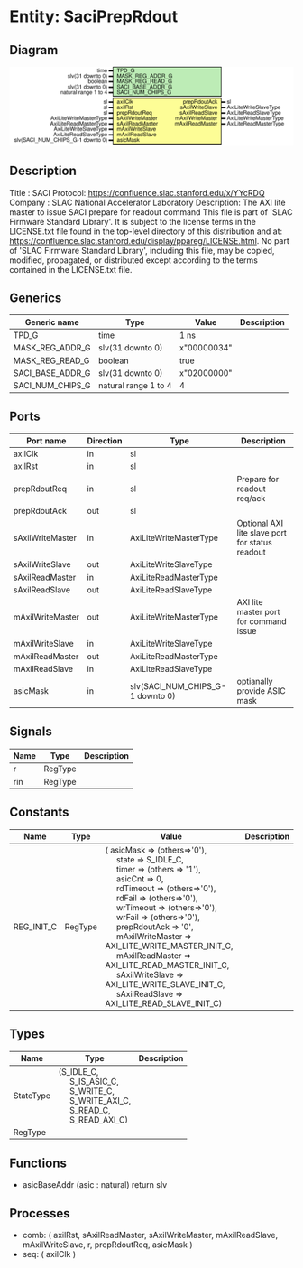 # Entity: SaciPrepRdout

## Diagram

![Diagram](SaciPrepRdout.svg "Diagram")
## Description

Title      : SACI Protocol: https://confluence.slac.stanford.edu/x/YYcRDQ
Company    : SLAC National Accelerator Laboratory
Description: The AXI lite master to issue SACI prepare for readout command
This file is part of 'SLAC Firmware Standard Library'.
It is subject to the license terms in the LICENSE.txt file found in the
top-level directory of this distribution and at:
   https://confluence.slac.stanford.edu/display/ppareg/LICENSE.html.
No part of 'SLAC Firmware Standard Library', including this file,
may be copied, modified, propagated, or distributed except according to
the terms contained in the LICENSE.txt file.
## Generics

| Generic name     | Type                 | Value       | Description |
| ---------------- | -------------------- | ----------- | ----------- |
| TPD_G            | time                 | 1 ns        |             |
| MASK_REG_ADDR_G  | slv(31 downto 0)     | x"00000034" |             |
| MASK_REG_READ_G  | boolean              | true        |             |
| SACI_BASE_ADDR_G | slv(31 downto 0)     | x"02000000" |             |
| SACI_NUM_CHIPS_G | natural range 1 to 4 | 4           |             |
## Ports

| Port name        | Direction | Type                             | Description                                     |
| ---------------- | --------- | -------------------------------- | ----------------------------------------------- |
| axilClk          | in        | sl                               |                                                 |
| axilRst          | in        | sl                               |                                                 |
| prepRdoutReq     | in        | sl                               | Prepare for readout req/ack                     |
| prepRdoutAck     | out       | sl                               |                                                 |
| sAxilWriteMaster | in        | AxiLiteWriteMasterType           | Optional AXI lite slave port for status readout |
| sAxilWriteSlave  | out       | AxiLiteWriteSlaveType            |                                                 |
| sAxilReadMaster  | in        | AxiLiteReadMasterType            |                                                 |
| sAxilReadSlave   | out       | AxiLiteReadSlaveType             |                                                 |
| mAxilWriteMaster | out       | AxiLiteWriteMasterType           | AXI lite master port for command issue          |
| mAxilWriteSlave  | in        | AxiLiteWriteSlaveType            |                                                 |
| mAxilReadMaster  | out       | AxiLiteReadMasterType            |                                                 |
| mAxilReadSlave   | in        | AxiLiteReadSlaveType             |                                                 |
| asicMask         | in        | slv(SACI_NUM_CHIPS_G-1 downto 0) | optianally provide ASIC mask                    |
## Signals

| Name | Type    | Description |
| ---- | ------- | ----------- |
| r    | RegType |             |
| rin  | RegType |             |
## Constants

| Name       | Type    | Value                                                                                                                                                                                                                                                                                                                                                                                                                                                                                                                                                                                                                                                                                                                                                                                                                                                                                                                                                                                                                                                | Description |
| ---------- | ------- | ---------------------------------------------------------------------------------------------------------------------------------------------------------------------------------------------------------------------------------------------------------------------------------------------------------------------------------------------------------------------------------------------------------------------------------------------------------------------------------------------------------------------------------------------------------------------------------------------------------------------------------------------------------------------------------------------------------------------------------------------------------------------------------------------------------------------------------------------------------------------------------------------------------------------------------------------------------------------------------------------------------------------------------------------------- | ----------- |
| REG_INIT_C | RegType |  (       asicMask          => (others=>'0'),<br><span style="padding-left:20px">       state             => S_IDLE_C,<br><span style="padding-left:20px">       timer             => (others => '1'),<br><span style="padding-left:20px">       asicCnt           =>  0,<br><span style="padding-left:20px">       rdTimeout         => (others=>'0'),<br><span style="padding-left:20px">       rdFail            => (others=>'0'),<br><span style="padding-left:20px">       wrTimeout         => (others=>'0'),<br><span style="padding-left:20px">       wrFail            => (others=>'0'),<br><span style="padding-left:20px">       prepRdoutAck      => '0',<br><span style="padding-left:20px">       mAxilWriteMaster  => AXI_LITE_WRITE_MASTER_INIT_C,<br><span style="padding-left:20px">       mAxilReadMaster   => AXI_LITE_READ_MASTER_INIT_C,<br><span style="padding-left:20px">       sAxilWriteSlave   => AXI_LITE_WRITE_SLAVE_INIT_C,<br><span style="padding-left:20px">       sAxilReadSlave    => AXI_LITE_READ_SLAVE_INIT_C) |             |
## Types

| Name      | Type                                                                                                                                                                                                                                                           | Description |
| --------- | -------------------------------------------------------------------------------------------------------------------------------------------------------------------------------------------------------------------------------------------------------------- | ----------- |
| StateType | (S_IDLE_C,<br><span style="padding-left:20px"> S_IS_ASIC_C,<br><span style="padding-left:20px"> S_WRITE_C,<br><span style="padding-left:20px"> S_WRITE_AXI_C,<br><span style="padding-left:20px"> S_READ_C,<br><span style="padding-left:20px"> S_READ_AXI_C)  |             |
| RegType   |                                                                                                                                                                                                                                                                |             |
## Functions
- asicBaseAddr <font id="function_arguments">(asic : natural) </font> <font id="function_return">return slv </font>
## Processes
- comb: ( axilRst, sAxilReadMaster, sAxilWriteMaster, mAxilReadSlave, mAxilWriteSlave, r, prepRdoutReq, asicMask )
- seq: ( axilClk )

